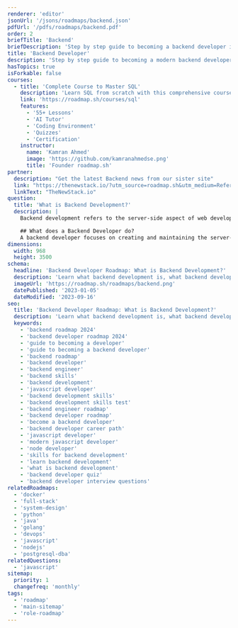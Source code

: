 ```yaml
---
renderer: 'editor'
jsonUrl: '/jsons/roadmaps/backend.json'
pdfUrl: '/pdfs/roadmaps/backend.pdf'
order: 2
briefTitle: 'Backend'
briefDescription: 'Step by step guide to becoming a backend developer in 2025'
title: 'Backend Developer'
description: 'Step by step guide to becoming a modern backend developer in 2025'
hasTopics: true
isForkable: false
courses:
  - title: 'Complete Course to Master SQL'
    description: 'Learn SQL from scratch with this comprehensive course'
    link: 'https://roadmap.sh/courses/sql'
    features:
      - '55+ Lessons'
      - 'AI Tutor'
      - 'Coding Environment'
      - 'Quizzes'
      - 'Certification'
    instructor:
      name: 'Kamran Ahmed'
      image: 'https://github.com/kamranahmedse.png'
      title: 'Founder roadmap.sh'
partner:
  description: "Get the latest Backend news from our sister site"
  link: "https://thenewstack.io/?utm_source=roadmap.sh&utm_medium=Referral&utm_campaign=Alert"
  linkText: "TheNewStack.io"
question:
  title: 'What is Backend Development?'
  description: |
    Backend development refers to the server-side aspect of web development, focusing on creating and managing the server logic, databases, and APIs. It involves handling user authentication, authorization, and processing user requests, typically using [backend development languages](https://roadmap.sh/backend/languages) such as Python, Java, Ruby, PHP, JavaScript (Node.js), and .NET.

    ## What does a Backend Developer do?
    A backend developer focuses on creating and maintaining the server-side components of web applications. They are primarily tasked with developing server-side APIs, handling database operations, and ensuring that the backend can manage high traffic volumes efficiently. Key responsibilities include integrating external services such as payment gateways and cloud services, and enhancing the performance and scalability of systems. This role is crucial for processing and securing data, serving as the backbone that supports frontend developers in delivering a seamless user experience.
dimensions:
  width: 968
  height: 3500
schema:
  headline: 'Backend Developer Roadmap: What is Backend Development?'
  description: 'Learn what backend development is, what backend developers do and how to become one using our community-driven roadmap.'
  imageUrl: 'https://roadmap.sh/roadmaps/backend.png'
  datePublished: '2023-01-05'
  dateModified: '2023-09-16'
seo:
  title: 'Backend Developer Roadmap: What is Backend Development?'
  description: 'Learn what backend development is, what backend developers do and how to become one using our community-driven roadmap.'
  keywords:
    - 'backend roadmap 2024'
    - 'backend developer roadmap 2024'
    - 'guide to becoming a developer'
    - 'guide to becoming a backend developer'
    - 'backend roadmap'
    - 'backend developer'
    - 'backend engineer'
    - 'backend skills'
    - 'backend development'
    - 'javascript developer'
    - 'backend development skills'
    - 'backend development skills test'
    - 'backend engineer roadmap'
    - 'backend developer roadmap'
    - 'become a backend developer'
    - 'backend developer career path'
    - 'javascript developer'
    - 'modern javascript developer'
    - 'node developer'
    - 'skills for backend development'
    - 'learn backend development'
    - 'what is backend development'
    - 'backend developer quiz'
    - 'backend developer interview questions'
relatedRoadmaps:
  - 'docker'
  - 'full-stack'
  - 'system-design'
  - 'python'
  - 'java'
  - 'golang'
  - 'devops'
  - 'javascript'
  - 'nodejs'
  - 'postgresql-dba'
relatedQuestions:
  - 'javascript'
sitemap:
  priority: 1
  changefreq: 'monthly'
tags:
  - 'roadmap'
  - 'main-sitemap'
  - 'role-roadmap'
---
```

